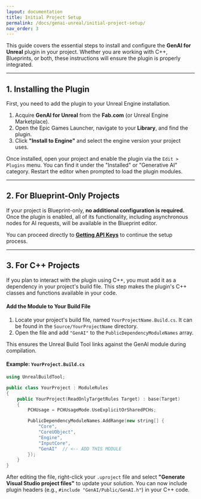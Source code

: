 ```yaml
---
layout: documentation
title: Initial Project Setup
permalink: /docs/genai-unreal/initial-project-setup/
nav_order: 3
---
```


This guide covers the essential steps to install and configure the **GenAI for Unreal** plugin in your project. Whether you are working with C++, Blueprints, or both, these instructions will ensure the plugin is properly integrated.

---

## 1. Installing the Plugin

First, you need to add the plugin to your Unreal Engine installation.

1.  Acquire **GenAI for Unreal** from the **Fab.com** (or Unreal Engine Marketplace).
2.  Open the Epic Games Launcher, navigate to your **Library**, and find the plugin.
3.  Click **"Install to Engine"** and select the engine version your project uses.

Once installed, open your project and enable the plugin via the `Edit > Plugins` menu. You can find it under the "Installed" or "Generative AI" category. Restart the editor when prompted to load the plugin modules.

---

## 2. For Blueprint-Only Projects

If your project is Blueprint-only, **no additional configuration is required.** Once the plugin is enabled, all of its functionality, including asynchronous nodes for AI requests, will be available in the Blueprint editor.

You can proceed directly to **[Getting API Keys](/docs/genai-unreal/getting-api-keys/)** to continue the setup process.

---

## 3. For C++ Projects

If you plan to interact with the plugin using C++, you must add it as a dependency in your project's build file. This step makes the plugin's C++ classes and functions available in your code.

#### Add the Module to Your Build File

1.  Locate your project's build file, named `YourProjectName.Build.cs`. It can be found in the `Source/YourProjectName` directory.
2.  Open the file and add `"GenAI"` to the `PublicDependencyModuleNames` array.

This ensures the Unreal Build Tool links against the GenAI module during compilation.

#### Example: `YourProject.Build.cs`

```cpp
using UnrealBuildTool;

public class YourProject : ModuleRules
{
    public YourProject(ReadOnlyTargetRules Target) : base(Target)
    {
        PCHUsage = PCHUsageMode.UseExplicitOrSharedPCHs;

        PublicDependencyModuleNames.AddRange(new string[] {
            "Core",
            "CoreUObject",
            "Engine",
            "InputCore",
            "GenAI"  // <-- ADD THIS MODULE
        });
    }
}
```
After editing the file, right-click your `.uproject` file and select **"Generate Visual Studio project files"** to update your solution. You can now include plugin headers (e.g., `#include "GenAI/Public/GenAI.h"`) in your C++ code.